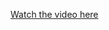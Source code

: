 [Watch the video here](https://drive.google.com/file/d/1InhnD6ehlrC19cKXvXd3-oycfrNCGBBM/view?usp=sharing)
